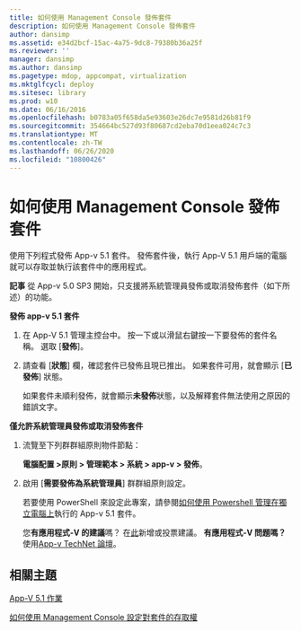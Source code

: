 ```yaml
---
title: 如何使用 Management Console 發佈套件
description: 如何使用 Management Console 發佈套件
author: dansimp
ms.assetid: e34d2bcf-15ac-4a75-9dc8-79380b36a25f
ms.reviewer: ''
manager: dansimp
ms.author: dansimp
ms.pagetype: mdop, appcompat, virtualization
ms.mktglfcycl: deploy
ms.sitesec: library
ms.prod: w10
ms.date: 06/16/2016
ms.openlocfilehash: b0783a05f658da5e93603e26dc7e9581d26b81f9
ms.sourcegitcommit: 354664bc527d93f80687cd2eba70d1eea024c7c3
ms.translationtype: MT
ms.contentlocale: zh-TW
ms.lasthandoff: 06/26/2020
ms.locfileid: "10800426"
---
```

# 如何使用 Management Console 發佈套件


使用下列程式發佈 App-v 5.1 套件。 發佈套件後，執行 App-V 5.1 用戶端的電腦就可以存取並執行該套件中的應用程式。

**記事** 從 App-v 5.0 SP3 開始，只支援將系統管理員發佈或取消發佈套件（如下所述）的功能。

 

**發佈 app-v 5.1 套件**

1.  在 App-V 5.1 管理主控台中。 按一下或以滑鼠右鍵按一下要發佈的套件名稱。 選取 [**發佈**]。

2.  請查看 [**狀態**] 欄，確認套件已發佈且現已推出。 如果套件可用，就會顯示 [**已發佈**] 狀態。

    如果套件未順利發佈，就會顯示**未發佈**狀態，以及解釋套件無法使用之原因的錯誤文字。

**僅允許系統管理員發佈或取消發佈套件**

1.  流覽至下列群群組原則物件節點：

    **電腦配置 &gt;原則 &gt; 管理範本 &gt; 系統 &gt; app-v &gt; 發佈**。

2.  啟用 [**需要發佈為系統管理員**] 群群組原則設定。

    若要使用 PowerShell 來設定此專案，請參閱[如何使用 Powershell 管理在獨立電腦上](how-to-manage-app-v-51-packages-running-on-a-stand-alone-computer-by-using-powershell.md#bkmk-admins-pub-pkgs)執行的 App-v 5.1 套件。

    您**有應用程式-V 的建議**嗎？ 在[此](http://appv.uservoice.com/forums/280448-microsoft-application-virtualization)新增或投票建議。 **有應用程式-V 問題嗎？** 使用[App-v TechNet 論壇](https://social.technet.microsoft.com/Forums/home?forum=mdopappv)。

## 相關主題


[App-V 5.1 作業](operations-for-app-v-51.md)

[如何使用 Management Console 設定對套件的存取權](how-to-configure-access-to-packages-by-using-the-management-console-51.md)

 

 





